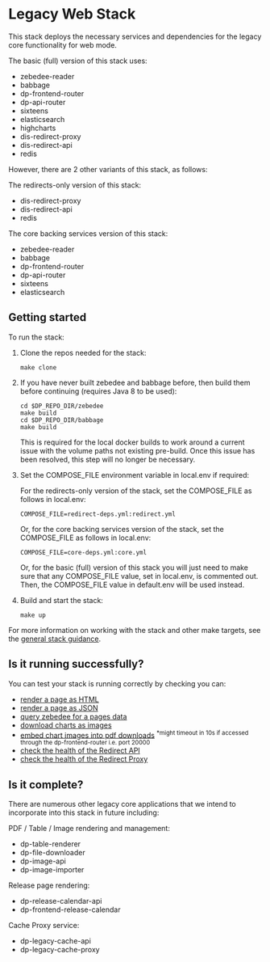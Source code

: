 # Legacy Web Stack

This stack deploys the necessary services and dependencies for the legacy core functionality for web mode.

The basic (full) version of this stack uses:

- zebedee-reader
- babbage
- dp-frontend-router
- dp-api-router
- sixteens
- elasticsearch
- highcharts
- dis-redirect-proxy
- dis-redirect-api
- redis

However, there are 2 other variants of this stack, as follows:

The redirects-only version of this stack:

- dis-redirect-proxy 
- dis-redirect-api 
- redis

The core backing services version of this stack:

- zebedee-reader
- babbage
- dp-frontend-router
- dp-api-router
- sixteens
- elasticsearch

## Getting started

To run the stack:

1. Clone the repos needed for the stack:

   ```shell
   make clone
   ```

2. If you have never built zebedee and babbage before, then build them before continuing (requires Java 8 to be used):

   ```shell
   cd $DP_REPO_DIR/zebedee
   make build
   cd $DP_REPO_DIR/babbage
   make build
   ```

   This is required for the local docker builds to work around a current issue with the volume paths not existing pre-build. Once this issue has been resolved, this step will no longer be necessary.

3. Set the COMPOSE_FILE environment variable in local.env if required:

   For the redirects-only version of the stack, set the COMPOSE_FILE as follows in local.env:
   
      ```shell
      COMPOSE_FILE=redirect-deps.yml:redirect.yml
      ```
   
   Or, for the core backing services version of the stack, set the COMPOSE_FILE as follows in local.env:
   
      ```shell
     COMPOSE_FILE=core-deps.yml:core.yml
      ```
   
   Or, for the basic (full) version of this stack you will just need to make sure that any COMPOSE_FILE value, set in local.env, is commented out. 
   Then, the COMPOSE_FILE value in default.env will be used instead.

4. Build and start the stack:

   ```shell
   make up
   ```

For more information on working with the stack and other make targets, see the [general stack guidance](../README.md#general-guidance-for-each-stack).

## Is it running successfully?

You can test your stack is running correctly by checking you can:

- [render a page as HTML](http://localhost:20000/economy)
- [render a page as JSON](http://localhost:20000/economy/data)
- [query zebedee for a pages data](http://localhost:23200/v1/data?uri=/economy)
- [download charts as images](http://localhost:8080/chartimage?uri=/economy/environmentalaccounts/bulletins/ukenvironmentalaccounts/2015-07-09/38d8c337)
- [embed chart images into pdf downloads](http://localhost:8080/economy/environmentalaccounts/bulletins/ukenvironmentalaccounts/2015-07-09/pdf-new) <sup>*might timeout in 10s if accessed through the dp-frontend-router i.e. port 20000</sup>
- [check the health of the Redirect API](http://localhost:29900/health)
- [check the health of the Redirect Proxy](http://localhost:30000/health)

## Is it complete?

There are numerous other legacy core applications that we intend to incorporate into this stack in future including:

PDF / Table / Image rendering and management:

- dp-table-renderer
- dp-file-downloader
- dp-image-api
- dp-image-importer

Release page rendering:

- dp-release-calendar-api
- dp-frontend-release-calendar

Cache Proxy service:

- dp-legacy-cache-api
- dp-legacy-cache-proxy
